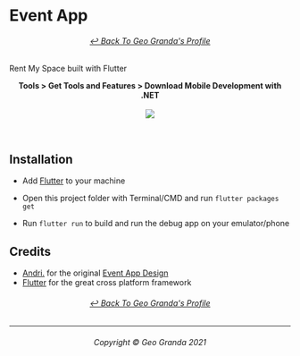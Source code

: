 # Event App
<h6 align="center">
	<a href="https://github.com/gtotheo4">↩ Back To Geo Granda's Profile</a>
</h6>

Rent My Space built with Flutter

<p align="center">
  <b>Tools > Get Tools and Features > Download Mobile Development with .NET</b><br><br>
  <img src="https://github.com/gtotheo4/UMRentMySpace/blob/main/rent-my-space-master/images/188787191-d01cad83-3bc4-4800-9476-74105da20f34.jpg?raw=true">
</p>
<br>

## Installation

- Add [Flutter](https://flutter.dev/docs/get-started/install) to your machine

- Open this project folder with Terminal/CMD and run `flutter packages get`

- Run `flutter run` to build and run the debug app on your emulator/phone

## Credits

- [Andri.](https://dribbble.com/andri145) for the original [Event App Design](https://dribbble.com/shots/17444328-Event-Mobile-Apps-Design)
- [Flutter](https://flutter.dev) for the great cross platform framework

<h6 align="center">
	<a href="https://github.com/gtotheo4">↩ Back To Geo Granda's Profile</a>
</h6>

- - - -

<h6 align="center">
  Copyright © Geo Granda 2021
</h6>
